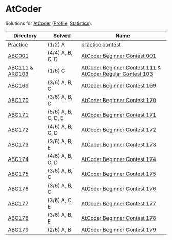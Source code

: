 <!-- SPDX-License-Identifier: X11 -->
# AtCoder

Solutions for [AtCoder](https://atcoder.jp/) ([Profile](https://atcoder.jp/users/jthvai), [Statistics](https://kenkoooo.com/atcoder#/user/jthvai)).

| Directory                                 | Solved              | Name
| ---                                       | ---                 | ---
| [Practice](./Practice/)                   | (1/2) A             | [practice contest](https://atcoder.jp/contests/practice)
| [ABC001](./ABC001/)                       | (4/4) A, B, C, D    | [AtCoder Beginner Contest 001](https://atcoder.jp/contests/abc001)
| [ABC111 & ARC103](./ABC111%20&%20ARC103/) | (1/6) C             | [AtCoder Beginner Contest 111](https://atcoder.jp/contests/abc111) & [AtCoder Regular Contest 103](https://atcoder.jp/contests/arc103)
| [ABC169](./ABC169/)                       | (3/6) A, B, C       | [AtCoder Beginner Contest 169](https://atcoder.jp/contests/abc169)
| [ABC170](./ABC170/)                       | (3/6) A, B, C       | [AtCoder Beginner Contest 170](https://atcoder.jp/contests/abc170)
| [ABC171](./ABC171/)                       | (5/6) A, B, C, D, E | [AtCoder Beginner Contest 171](https://atcoder.jp/contests/abc171)
| [ABC172](./ABC172/)                       | (4/6) A, B, C, D    | [AtCoder Beginner Contest 172](https://atcoder.jp/contests/abc172)
| [ABC173](./ABC173/)                       | (3/6) A, B, E       | [AtCoder Beginner Contest 173](https://atcoder.jp/contests/abc173)
| [ABC174](./ABC174/)                       | (4/6) A, B, C, D    | [AtCoder Beginner Contest 174](https://atcoder.jp/contests/abc174)
| [ABC175](./ABC175/)                       | (3/6) A, B, C       | [AtCoder Beginner Contest 175](https://atcoder.jp/contests/abc175)
| [ABC176](./ABC176/)                       | (3/6) A, B, C       | [AtCoder Beginner Contest 176](https://atcoder.jp/contests/abc176)
| [ABC177](./ABC177/)                       | (3/6) A, C, E       | [AtCoder Beginner Contest 177](https://atcoder.jp/contests/abc177)
| [ABC178](./ABC178/)                       | (3/6) A, B, E       | [AtCoder Beginner Contest 178](https://atcoder.jp/contests/abc178)
| [ABC179](./ABC179/)                       | (2/6) A, B          | [AtCoder Beginner Contest 179](https://atcoder.jp/contests/abc179)
